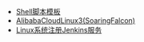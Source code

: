 - [Shell脚本模板](/计算机时代/服务器/Shell%E8%84%9A%E6%9C%AC%E6%A8%A1%E6%9D%BF.md)
- [AlibabaCloudLinux3(SoaringFalcon)](/计算机时代/服务器/AlibabaCloudLinux3%28SoaringFalcon%29.md)
- [Linux系统注册Jenkins服务](/计算机时代/服务器/Linux%E7%B3%BB%E7%BB%9F%E6%B3%A8%E5%86%8CJenkins%E6%9C%8D%E5%8A%A1.md)